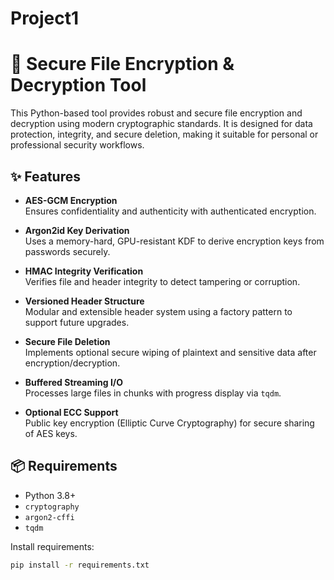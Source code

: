 # Project1
# 🔐 Secure File Encryption & Decryption Tool

This Python-based tool provides robust and secure file encryption and decryption using modern cryptographic standards. It is designed for data protection, integrity, and secure deletion, making it suitable for personal or professional security workflows.

## ✨ Features

- **AES-GCM Encryption**  
  Ensures confidentiality and authenticity with authenticated encryption.

- **Argon2id Key Derivation**  
  Uses a memory-hard, GPU-resistant KDF to derive encryption keys from passwords securely.

- **HMAC Integrity Verification**  
  Verifies file and header integrity to detect tampering or corruption.

- **Versioned Header Structure**  
  Modular and extensible header system using a factory pattern to support future upgrades.

- **Secure File Deletion**  
  Implements optional secure wiping of plaintext and sensitive data after encryption/decryption.

- **Buffered Streaming I/O**  
  Processes large files in chunks with progress display via `tqdm`.

- **Optional ECC Support**  
  Public key encryption (Elliptic Curve Cryptography) for secure sharing of AES keys.

## 📦 Requirements

- Python 3.8+
- `cryptography`
- `argon2-cffi`
- `tqdm`

Install requirements:
```bash
pip install -r requirements.txt
